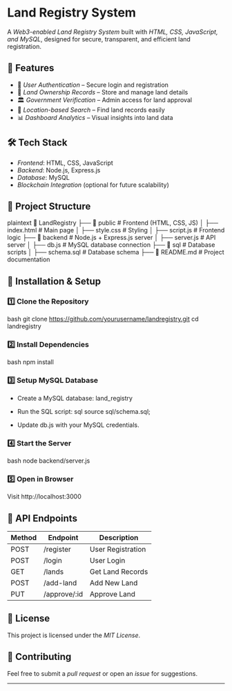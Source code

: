 # Land Registry System

A *Web3-enabled Land Registry System* built with *HTML, CSS, JavaScript, and MySQL*, designed for secure, transparent, and efficient land registration.

## 🚀 Features

- 🔐 *User Authentication* – Secure login and registration
- 📜 *Land Ownership Records* – Store and manage land details
- 🏛 *Government Verification* – Admin access for land approval
- 📍 *Location-based Search* – Find land records easily
- 📊 *Dashboard Analytics* – Visual insights into land data

## 🛠 Tech Stack

- *Frontend*: HTML, CSS, JavaScript
- *Backend*: Node.js, Express.js
- *Database*: MySQL
- *Blockchain Integration* (optional for future scalability)

## 📂 Project Structure

plaintext
📂 LandRegistry
 ├── 📁 public          # Frontend (HTML, CSS, JS)
 │   ├── index.html    # Main page
 │   ├── style.css     # Styling
 │   ├── script.js     # Frontend logic
 ├── 📁 backend        # Node.js + Express.js server
 │   ├── server.js     # API server
 │   ├── db.js         # MySQL database connection
 ├── 📁 sql            # Database scripts
 │   ├── schema.sql    # Database schema
 ├── 📄 README.md      # Project documentation


## 🚀 Installation & Setup

### 1️⃣ Clone the Repository
bash
git clone https://github.com/yourusername/landregistry.git
cd landregistry


### 2️⃣ Install Dependencies
bash
npm install


### 3️⃣ Setup MySQL Database
- Create a MySQL database: land_registry
- Run the SQL script:
sql
source sql/schema.sql;

- Update db.js with your MySQL credentials.

### 4️⃣ Start the Server
bash
node backend/server.js


### 5️⃣ Open in Browser
Visit http://localhost:3000

## 📌 API Endpoints

| Method | Endpoint          | Description        |
|--------|------------------|--------------------|
| POST   | /register      | User Registration |
| POST   | /login         | User Login        |
| GET    | /lands         | Get Land Records  |
| POST   | /add-land      | Add New Land      |
| PUT    | /approve/:id   | Approve Land      |

## 📜 License
This project is licensed under the *MIT License*.

## 🤝 Contributing
Feel free to submit a *pull request* or open an *issue* for suggestions.

---
